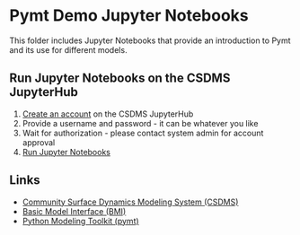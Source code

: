 # Pymt Demo Jupyter Notebooks
This folder includes Jupyter Notebooks that provide an introduction to Pymt and its use for different models.


## Run Jupyter Notebooks on the CSDMS JupyterHub

1. [Create an account](https://csdms.rc.colorado.edu/hub/signup) on the CSDMS JupyterHub
2. Provide a username and password - it can be whatever you like
3. Wait for authorization - please contact system admin for account approval 
4. [Run Jupyter Notebooks](https://csdms.rc.colorado.edu/hub/user-redirect/git-pull?repo=https%3A%2F%2Fgithub.com%2Fcsdms%2Fpymt&urlpath=tree%2Fpymt%2Fnotebooks%2Fwelcome.ipynb&branch=master)


## Links

* [Community Surface Dynamics Modeling System
  (CSDMS)](http://csdms.colorado.edu)
* [Basic Model Interface (BMI)](http://bmi.readthedocs.io)
* [Python Modeling Toolkit (pymt)](http://pymt.readthedocs.io)
